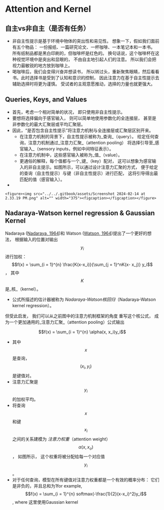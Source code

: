 # Attention and Kernel

## 自主vs非自主（是否有任务）

* 非自主性提示是基于环境中物体的突出性和易见性。 想象一下，假如我们面前有五个物品： 一份报纸、一篇研究论文、一杯咖啡、一本笔记本和一本书。 所有纸制品都是黑白印刷的，但咖啡杯是红色的。 换句话说，这个咖啡杯在这种视觉环境中是突出和显眼的， 不由自主地引起人们的注意。 所以我们会把视力最敏锐的地方放到咖啡上。
* 喝咖啡后，我们会变得兴奋并想读书， 所以转过头，重新聚焦眼睛，然后看看书。此时选择书是受到了认知和意识的控制， 因此注意力在基于自主性提示去辅助选择时将更为谨慎。 受试者的主观意愿推动，选择的力量也就更强大。

## Queries, Keys, and Values

* 首先，考虑一个相对简单的状况， 即只使用非自主性提示。&#x20;
* 要想将选择偏向于感官输入， 则可以简单地使用参数化的全连接层， 甚至是非参数化的最大汇聚层或平均汇聚层。
* 因此，“是否包含自主性提示”将注意力机制与全连接层或汇聚层区别开来。&#x20;
  * 在注意力机制的背景下，自主性提示被称为_查询_（query）。 给定任何查询，注意力机制通过_注意力汇聚_（attention pooling） 将选择引导至_感官输入_（sensory inputs，例如中间特征表示）。&#x20;
  * 在注意力机制中，这些感官输入被称为_值_（value）。&#x20;
  * 更通俗的解释，每个值都与一个_键_（key）配对， 这可以想象为感官输入的非自主提示。如图所示，可以通过设计注意力汇聚的方式， 便于给定的查询（自主性提示）与键（非自主性提示）进行匹配， 这将引导得出最匹配的值（感官输入）。
*

    <figure><img src="../../.gitbook/assets/Screenshot 2024-02-14 at 2.33.19 PM.png" alt="" width="375"><figcaption></figcaption></figure>

## Nadaraya-Watson kernel regression & Gaussian Kernel

Nadaraya ([Nadaraya, 1964](https://zh.d2l.ai/chapter\_references/zreferences.html#id114))和 Watson ([Watson, 1964](https://zh.d2l.ai/chapter\_references/zreferences.html#id180))提出了一个更好的想法， 根据输入的位置对输出$$y_i$$进行加权：$$f(x) = \sum_{i = 1}^{n} \frac{K(x-x_i)}{\sum_{j = 1}^nK(x- x_j)} y_i$$， 其中$$K$$是_核_（kernel）。&#x20;

* 公式所描述的估计器被称为 _Nadaraya-Watson核回归_（Nadaraya-Watson kernel regression）。

但受此启发， 我们可以从之前图中的注意力机制框架的角度 重写这个核公式， 成为一个更加通用的_注意力汇聚_（attention pooling）公式输出

&#x20;                                                                          $$f(x) = \sum_{i = 1}^{n} \alpha(x, x_i)y_i$$

* 其中$$x$$是查询，$$(x_i, y_i)$$是键值对。
* 注意力汇聚是$$y_i$$的加权平均。
* &#x20;将查询$$x$$和键$$x_i$$之间的关系建模为 _注意力权重_（attention weight）$$\alpha(x,x_o)$$， 如图所示， 这个权重将被分配给每一个对应值$$y_i$$。&#x20;
* 对于任何查询，模型在所有键值对注意力权重都是一个有效的概率分布： 它们是非负的，并且总和为1for example, $$f(x) = \sum_{i = 1}^{n} softmax(-\frac{1}{2}(x-x_i)^2)y_i$$, where 这里使用Gaussian kernel

